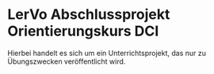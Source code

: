 # LerVo Abschlussprojekt Orientierungskurs DCI
Hierbei handelt es sich um ein Unterrichtsprojekt, das nur zu Übungszwecken veröffentlicht wird.
